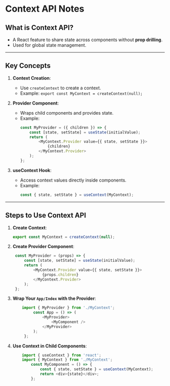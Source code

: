 # Context API Notes

## What is Context API?
- A React feature to share state across components without **prop drilling**.
- Used for global state management.

---

## Key Concepts
1. **Context Creation**:
   - Use `createContext` to create a context.
   - Example: `export const MyContext = createContext(null);`

2. **Provider Component**:
   - Wraps child components and provides state.
   - Example:
     ```javascript
     const MyProvider = ({ children }) => {
         const [state, setState] = useState(initialValue);
         return (
             <MyContext.Provider value={{ state, setState }}>
                 {children}
             </MyContext.Provider>
         );
     };
     ```

3. **useContext Hook**:
   - Access context values directly inside components.
   - Example:
     ```javascript
     const { state, setState } = useContext(MyContext);
     ```

---

## Steps to Use Context API
1. **Create Context**:
   ```javascript
   export const MyContext = createContext(null);
   ```
2. **Create Provider Component**:
   ```javascript
    const MyProvider = (props) => {
        const [state, setState] = useState(initialValue);
        return (
            <MyContext.Provider value={{ state, setState }}>
                {props.children}
            </MyContext.Provider>
        );
    };
   ```
3. **Wrap Your `App/Index` with the Provider**:
   ```javascript
       import { MyProvider } from './MyContext';
            const App = () => (
                <MyProvider>
                    <MyComponent />
                </MyProvider>
            );
        };
   ```
4. **Use Context in Child Components**:
    ```javascript
        import { useContext } from 'react';
        import { MyContext } from './MyContext';
            const MyComponent = () => {
                const { state, setState } = useContext(MyContext);
                return <div>{state}</div>;
            };
    ```